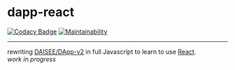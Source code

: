 # dapp-react

[![Codacy Badge](https://api.codacy.com/project/badge/Grade/353ba749f187457e9aeb77c6d1610b57)](https://www.codacy.com/app/SamR1/dapp-react) 
[![Maintainability](https://api.codeclimate.com/v1/badges/e1a79363c186a8cbcd1a/maintainability)](https://codeclimate.com/github/SamR1/dapp-react/maintainability)

---

rewriting [DAISEE/DApp-v2](https://github.com/DAISEE/DApp-v2) in full Javascript to learn to use [React](https://reactjs.org/).  
_work in progress_  
